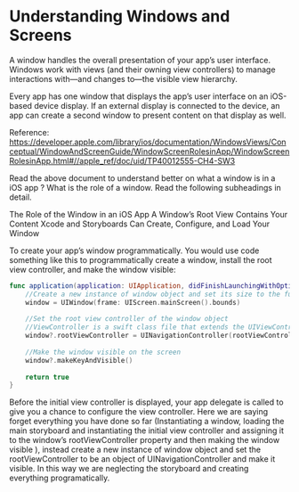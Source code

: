# Understanding Windows and Screens

A window handles the overall presentation of your app’s user interface. Windows work with views (and their owning view controllers) to manage interactions with—and changes to—the visible view hierarchy.

Every app has one window that displays the app’s user interface on an iOS-based device display. If an external display is connected to the device, an app can create a second window to present content on that display as well.

Reference: https://developer.apple.com/library/ios/documentation/WindowsViews/Conceptual/WindowAndScreenGuide/WindowScreenRolesinApp/WindowScreenRolesinApp.html#//apple_ref/doc/uid/TP40012555-CH4-SW3

Read the above document to understand better on what a window is in a iOS app ? What is the role of a window. Read the following subheadings in detail.

The Role of the Window in an iOS App
A Window’s Root View Contains Your Content
Xcode and Storyboards Can Create, Configure, and Load Your Window

To create your app’s window programmatically. You would use code something like this to programmatically create a window, install the root view controller, and make the window visible:
```swift
func application(application: UIApplication, didFinishLaunchingWithOptions launchOptions: [NSObject: AnyObject]?) -> Bool {
    //Create a new instance of window object and set its size to the full bounds of the screen object
    window = UIWindow(frame: UIScreen.mainScreen().bounds)
    
    //Set the root view controller of the window object
    //ViewController is a swift class file that extends the UIViewController
    window?.rootViewController = UINavigationController(rootViewController: ViewController())
    
    //Make the window visible on the screen
    window?.makeKeyAndVisible()
    
    return true
}
```
Before the initial view controller is displayed, your app delegate is called to give you a chance to configure the view controller. Here we are saying forget everything you have done so far (Instantiating a window, loading the main storyboard and instantiating the initial view controller and assigning it to the window’s rootViewController property and then making the window visible ), instead create a new instance of window object and set the rootViewController to be an object of UINavigationController and make it visible. In this way we are neglecting the storyboard and creating everything programatically.

